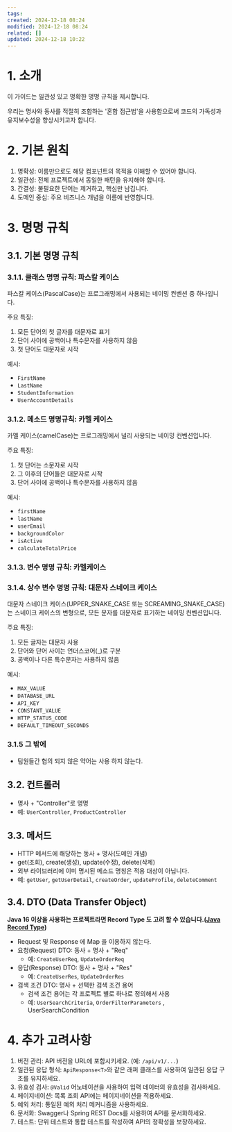 ```yaml
---
tags: 
created: 2024-12-18 08:24
modified: 2024-12-18 08:24
related: []
updated: 2024-12-18 10:22
---
```

# 1. 소개  
  
이 가이드는 일관성 있고 명확한 명명 규칙을 제시합니다.  
  
우리는 명사와 동사를 적절히 조합하는 '혼합 접근법'을 사용함으로써 코드의 가독성과 유지보수성을 향상시키고자 합니다.  
  
# 2. 기본 원칙  
  
1. 명확성: 이름만으로도 해당 컴포넌트의 목적을 이해할 수 있어야 합니다.  
2. 일관성: 전체 프로젝트에서 동일한 패턴을 유지해야 합니다.  
3. 간결성: 불필요한 단어는 제거하고, 핵심만 남깁니다.  
4. 도메인 중심: 주요 비즈니스 개념을 이름에 반영합니다.  
  
# 3. 명명 규칙  
  
## 3.1. 기본 명명 규칙  
  
### 3.1.1. 클래스 명명 규칙: 파스칼 케이스  
  
파스칼 케이스(PascalCase)는 프로그래밍에서 사용되는 네이밍 컨벤션 중 하나입니다.  
  
주요 특징:  
  
1. 모든 단어의 첫 글자를 대문자로 표기  
2. 단어 사이에 공백이나 특수문자를 사용하지 않음  
3. 첫 단어도 대문자로 시작  
  
예시:  
  
- `FirstName`  
- `LastName`  
- `StudentInformation`  
- `UserAccountDetails`  
  
### 3.1.2. 메소드 명명규칙: 카멜 케이스  
  
카멜 케이스(camelCase)는 프로그래밍에서 널리 사용되는 네이밍 컨벤션입니다.  
  
주요 특징:  
  
1. 첫 단어는 소문자로 시작  
2. 그 이후의 단어들은 대문자로 시작  
3. 단어 사이에 공백이나 특수문자를 사용하지 않음  
  
예시:  
  
- `firstName`  
- `lastName`  
- `userEmail`  
- `backgroundColor`  
- `isActive`  
- `calculateTotalPrice`  
  
### 3.1.3. 변수 명명 규칙: 카멜케이스  
  
### 3.1.4. 상수 변수 명명 규칙: 대문자 스네이크 케이스  
  
대문자 스네이크 케이스(UPPER_SNAKE_CASE 또는 SCREAMING_SNAKE_CASE)는 스네이크 케이스의 변형으로, 모든 문자를 대문자로 표기하는 네이밍 컨벤션입니다.  
  
주요 특징:  
  
1. 모든 글자는 대문자 사용  
2. 단어와 단어 사이는 언더스코어(_)로 구분  
3. 공백이나 다른 특수문자는 사용하지 않음  
  
예시:  
  
- `MAX_VALUE`  
- `DATABASE_URL`  
- `API_KEY`  
- `CONSTANT_VALUE`  
- `HTTP_STATUS_CODE`  
- `DEFAULT_TIMEOUT_SECONDS`  
  
### 3.1.5 그 밖에  
  
- 팀원들간 협의 되지 않은 약어는 사용 하지 않는다.  
  
## 3.2. 컨트롤러  
  
- 명사 + "Controller"로 명명  
- 예: `UserController`, `ProductController`  
  
## 3.3. 메서드  
  
- HTTP 메서드에 해당하는 동사 + 명사(도메인 개념)  
- get(조회), create(생성), update(수정), delete(삭제)  
- 외부 라이브러리에 이미 명시된 메소드 명칭은 적용 대상이 아닙니다.  
- 예: `getUser`,  `getUserDetail`, `createOrder`, `updateProfile`, `deleteComment`  
  
## 3.4. DTO (Data Transfer Object)  
  
**Java 16 이상을 사용하는 프로젝트라면 Record Type 도 고려 할 수 있습니다.([Java Record Type](https://www.notion.so/Java-Record-Type-2657dbed09ca41b792883594e7271438?pvs=21))**  
  
- Request 및 Response 에 Map 을 이용하지 않는다.  
- 요청(Request) DTO: 동사 + 명사 + "Req"  
  - 예: `CreateUserReq`, `UpdateOrderReq`  
- 응답(Response) DTO: 동사 + 명사 + "Res"  
  - 예: `CreateUserRes`,  `UpdateOrderRes`  
- 검색 조건 DTO: 명사 + 선택한 검색 조건 용어  
  - 검색 조건 용어는 각 프로젝트 별로 하나로 정의해서 사용  
  - 예: `UserSearchCriteria`, `OrderFilterParameters` , UserSearchCondition  
  
# 4. 추가 고려사항  
  
1. 버전 관리: API 버전을 URL에 포함시키세요. (예: `/api/v1/...`)  
2. 일관된 응답 형식: `ApiResponse<T>`와 같은 래퍼 클래스를 사용하여 일관된 응답 구조를 유지하세요.  
3. 유효성 검사: `@Valid` 어노테이션을 사용하여 입력 데이터의 유효성을 검사하세요.  
4. 페이지네이션: 목록 조회 API에는 페이지네이션을 적용하세요.  
5. 예외 처리: 통일된 예외 처리 메커니즘을 사용하세요.  
6. 문서화: Swagger나 Spring REST Docs를 사용하여 API를 문서화하세요.  
7. 테스트: 단위 테스트와 통합 테스트를 작성하여 API의 정확성을 보장하세요.